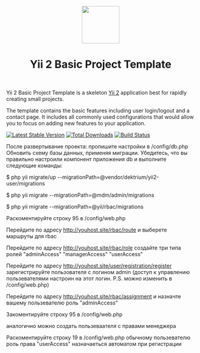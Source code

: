 <p align="center">
    <a href="https://github.com/yiisoft" target="_blank">
        <img src="https://avatars0.githubusercontent.com/u/993323" height="100px">
    </a>
    <h1 align="center">Yii 2 Basic Project Template</h1>
    <br>
</p>

Yii 2 Basic Project Template is a skeleton [Yii 2](http://www.yiiframework.com/) application best for
rapidly creating small projects.

The template contains the basic features including user login/logout and a contact page.
It includes all commonly used configurations that would allow you to focus on adding new
features to your application.

[![Latest Stable Version](https://img.shields.io/packagist/v/yiisoft/yii2-app-basic.svg)](https://packagist.org/packages/yiisoft/yii2-app-basic)
[![Total Downloads](https://img.shields.io/packagist/dt/yiisoft/yii2-app-basic.svg)](https://packagist.org/packages/yiisoft/yii2-app-basic)
[![Build Status](https://travis-ci.org/yiisoft/yii2-app-basic.svg?branch=master)](https://travis-ci.org/yiisoft/yii2-app-basic)

После развертывание проекта:
пропишите настройки  в /config/db.php
Обновить схему базы данных, применяя миграции.
Убедитесь, что вы правильно настроили компонент приложения db и выполните следующие команды:

$ php yii migrate/up --migrationPath=@vendor/dektrium/yii2-user/migrations

$ php yii migrate --migrationPath=@mdm/admin/migrations

$ php yii migrate --migrationPath=@yii/rbac/migrations

Раскоментируйте строку  95 в  /config/web.php

Перейдите по адресу
http://youhost.site/rbac/route
и выберете маршруты для rbac

Перейдите по адресу
http://youhost.site/rbac/role
создайте три типа ролей
"adminAccess"
"managerAccess"
"userAccess"

Перейдите по адресу
http://youhost.site/user/registration/register
зарегистрируйте пользователя с логином admin (доступ к управлению пользевателями настроин на  этот логин. P.S. можно изменить в /config/web.php)

Перейдите по адресу
http://youhost.site/rbac/assignment
и назначте  вашему пользевателю роль "adminAccess"

Закоментируйте строку  95 в  /config/web.php

аналогично можно создать    пользеваателя  с правами  менеджера

Раскоментируйте строку  19 в  /config/web.php
обычному  пользевателю роль права "userAccess" назначаеться автоматом при регистрации
